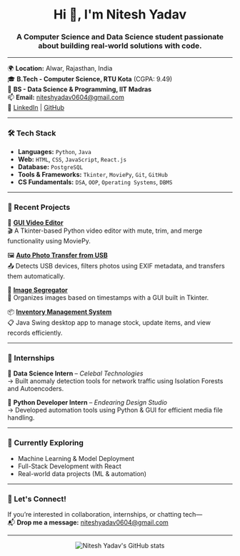 <h1 align="center">Hi 👋, I'm Nitesh Yadav</h1>
<h3 align="center">A Computer Science and Data Science student passionate about building real-world solutions with code.</h3>

---

🌍 **Location:** Alwar, Rajasthan, India  
🎓 **B.Tech - Computer Science, RTU Kota** (CGPA: 9.49)  
📘 **BS - Data Science & Programming, IIT Madras**  
📫 **Email:** niteshyadav0604@gmail.com  
🔗 [LinkedIn](https://www.linkedin.com/in/nitesh-yadav-48567b217) | [GitHub](https://github.com/Nitesh-Yadavv)

---

### 🛠️ Tech Stack

- **Languages:** `Python`, `Java`
- **Web:** `HTML`, `CSS`, `JavaScript`, `React.js`
- **Database:** `PostgreSQL`
- **Tools & Frameworks:** `Tkinter`, `MoviePy`, `Git`, `GitHub`
- **CS Fundamentals:** `DSA`, `OOP`, `Operating Systems`, `DBMS`

---

### 🧠 Recent Projects

🚀 **[GUI Video Editor](https://github.com/Nitesh-Yadavv/Python-Projects/blob/main/Videoeditor.py)**  
🎬 A Tkinter-based Python video editor with mute, trim, and merge functionality using MoviePy.

🖼️ **[Auto Photo Transfer from USB](https://github.com/Nitesh-Yadavv/Python-Projects/blob/main/auto_photo_transfer.py)**  
📤 Detects USB devices, filters photos using EXIF metadata, and transfers them automatically.

📁 **[Image Segregator](https://github.com/Nitesh-Yadavv/Python-Projects/blob/main/img-date-segregator.py)**  
📅 Organizes images based on timestamps with a GUI built in Tkinter.

📦 **[Inventory Management System](https://github.com/Nitesh-Yadavv/Inventory-Management-System-/blob/main/Inventory_mang.java)**  
📋 Java Swing desktop app to manage stock, update items, and view records efficiently.

---

### 💼 Internships

🔹 **Data Science Intern** – *Celebal Technologies*  
→ Built anomaly detection tools for network traffic using Isolation Forests and Autoencoders.

🔹 **Python Developer Intern** – *Endearing Design Studio*  
→ Developed automation tools using Python & GUI for efficient media file handling.

---

### 🌱 Currently Exploring

- Machine Learning & Model Deployment  
- Full-Stack Development with React  
- Real-world data projects (ML & automation)

---

### 📣 Let's Connect!

If you’re interested in collaboration, internships, or chatting tech—  
📬 **Drop me a message:** [niteshyadav0604@gmail.com](mailto:niteshyadav0604@gmail.com)

---

<p align="center">
  <img src="https://github-readme-stats.vercel.app/api?username=Nitesh-Yadavv&show_icons=true&theme=react&hide_title=true" alt="Nitesh Yadav's GitHub stats" />
</p>


